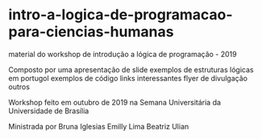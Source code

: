 # intro-a-logica-de-programacao-para-ciencias-humanas
material do workshop de introdução a lógica de programação - 2019


Composto por
  uma apresentação de slide
  exemplos de estruturas lógicas em portugol
  exemplos de código
  links interessantes 
  flyer de divulgação
  outros
  
  
 Workshop feito em outubro de 2019 na Semana Universitária da Universidade de Brasília
 
 Ministrada por Bruna Iglesias
                Emilly Lima
                Beatriz Ulian
  

